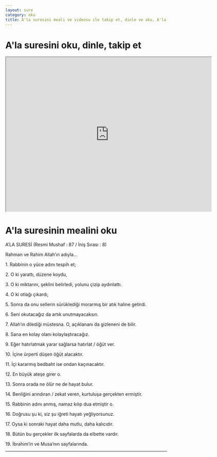 ```yaml
---
layout: sure
category: oku
title: A'la suresini meali ve videosu ile takip et, dinle ve oku, A'la dinle, A'la meali.
---
```


<div class="container">
  <div class="row">
    <div class="col-lg-12">
      <h1>A'la suresini oku, dinle, takip et</h1>
      <div class="div-youtube-embed">
        <iframe width="640" height="480" src="https://www.youtube.com/embed/http://">frameborder="0" allowfullscreen></iframe>
      </div>
    </div>
  </div>

  <div class="row">
    <div class="col-lg-12">
      <h1>A'la suresinin mealini oku</h1>
      <div><p>A’LA SURESİ (Resmi Mushaf : 87 / İniş Sırası : 8)</p><p>Rahman ve Rahim Allah’ın adıyla…</p><p></p><p></p><p>1. Rabbinin o yüce adını tespih et;</p><p></p><p></p><p>2. O ki yarattı, düzene koydu,</p><p></p><p></p><p>3. O ki miktarını, şeklini belirledi, yolunu çizip aydınlattı.</p><p></p><p></p><p>4. O ki otlağı çıkardı,</p><p></p><p></p><p>5. Sonra da onu sellerin sürüklediği morarmış bir atık haline getirdi.</p><p></p><p></p><p>6. Seni okutacağız da artık unutmayacaksın.</p><p></p><p></p><p>7. Allah’ın dilediği müstesna. O, açıklananı da gizleneni de bilir.</p><p></p><p></p><p>8. Sana en kolay olanı kolaylaştıracağız.</p><p></p><p></p><p>9. Eğer hatırlatmak yarar sağlarsa hatırlat / öğüt ver.</p><p></p><p></p><p>10. İçine ürperti düşen öğüt alacaktır.</p><p></p><p></p><p>11. İçi kararmış bedbaht ise ondan kaçınacaktır.</p><p></p><p></p><p>12. En büyük ateşe girer o.</p><p></p><p></p><p>13. Sonra orada ne ölür ne de hayat bulur.</p><p></p><p></p><p>14. Benliğini arındıran / zekat veren, kurtuluşa gerçekten ermiştir.</p><p></p><p></p><p>15. Rabbinin adını anmış, namaz kılıp dua etmiştir o.</p><p></p><p></p><p>16. Doğrusu şu ki, siz şu iğreti hayatı yeğliyorsunuz.</p><p></p><p></p><p>17. Oysa ki sonraki hayat daha mutlu, daha kalıcıdır.</p><p></p><p></p><p>18. Bütün bu gerçekler ilk sayfalarda da elbette vardır.</p><p></p><p></p><p>19. İbrahim’in ve Musa’nın sayfalarında.</p><p></p><p></p><p></p><p></p></div>
    </div>
  </div>
</div>
<hr />